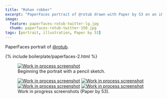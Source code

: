 ```yaml
---
title: "Rohan robber"
excerpt: "PaperFaces portrait of @rotub drawn with Paper by 53 on an iPad."
image: 
  feature: paperfaces-rotub-twitter-lg.jpg
  thumb: paperfaces-rotub-twitter-150.jpg
tags: [portrait, illustration, Paper by 53]
---
```


PaperFaces portrait of <a href="http://twitter.com/rotub">@rotub</a>.

{% include boilerplate/paperfaces-2.html %}

<figure>
	<a href="{{ site.url }}/images/paperfaces-rotub-process-1-lg.jpg"><img src="{{ site.url }}/images/paperfaces-rotub-process-1-750.jpg" alt="Work in process screenshot"></a>
	<figcaption>Beginning the portrait with a pencil sketch.</figcaption>
</figure>

<figure class="half">
	<a href="{{ site.url }}/images/paperfaces-rotub-process-2-lg.jpg"><img src="{{ site.url }}/images/paperfaces-rotub-process-2-600.jpg" alt="Work in process screenshot"></a>
	<a href="{{ site.url }}/images/paperfaces-rotub-process-3-lg.jpg"><img src="{{ site.url }}/images/paperfaces-rotub-process-3-600.jpg" alt="Work in process screenshot"></a>
	<a href="{{ site.url }}/images/paperfaces-rotub-process-4-lg.jpg"><img src="{{ site.url }}/images/paperfaces-rotub-process-4-600.jpg" alt="Work in process screenshot"></a>
	<a href="{{ site.url }}/images/paperfaces-rotub-process-5-lg.jpg"><img src="{{ site.url }}/images/paperfaces-rotub-process-5-600.jpg" alt="Work in process screenshot"></a>
	<figcaption>Work in progress screenshots (Paper by 53).</figcaption>
</figure>